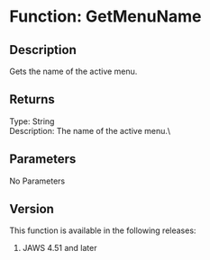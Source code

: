 # Function: GetMenuName

## Description

Gets the name of the active menu.

## Returns

Type: String\
Description: The name of the active menu.\

## Parameters

No Parameters

## Version

This function is available in the following releases:

1.  JAWS 4.51 and later
